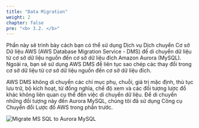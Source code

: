 ```yaml
---
title: "Data Migration"
weight: 2
chapter: false
pre: "<b> 3.2. </b>"
---
```


Phần này sẽ trình bày cách bạn có thể sử dụng Dịch vụ Dịch chuyển Cơ sở Dữ liệu AWS (AWS Database Migration Service - DMS) để di chuyển dữ liệu từ cơ sở dữ liệu nguồn đến cơ sở dữ liệu đích Amazon Aurora (MySQL). Ngoài ra, bạn sẽ sử dụng AWS DMS để liên tục sao chép các thay đổi trong cơ sở dữ liệu từ cơ sở dữ liệu nguồn đến cơ sở dữ liệu đích.

AWS DMS không di chuyển các chỉ mục phụ, chuỗi, giá trị mặc định, thủ tục lưu trữ, bộ kích hoạt, từ đồng nghĩa, chế độ xem và các đối tượng lược đồ khác không liên quan cụ thể đến việc di chuyển dữ liệu. Để di chuyển những đối tượng này đến Aurora MySQL, chúng tôi đã sử dụng Công cụ Chuyển đổi Lược đồ AWS trong phần trước.

![Migrate MS SQL to Aurora MySQL](/images/3/2/0001.png?width=50pc)
